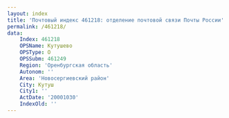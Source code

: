 ```yaml
---
layout: index
title: 'Почтовый индекс 461218: отделение почтовой связи Почты России'
permalink: /461218/
data:
    Index: 461218
    OPSName: Кутушево
    OPSType: О
    OPSSubm: 461249
    Region: 'Оренбургская область'
    Autonom: ''
    Area: 'Новосергиевский район'
    City: Кутуш
    City1: ''
    ActDate: '20001030'
    IndexOld: ''
---
```

